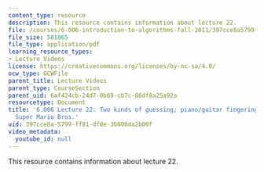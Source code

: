 ```yaml
---
content_type: resource
description: This resource contains information about lecture 22.
file: /courses/6-006-introduction-to-algorithms-fall-2011/397cce8a5799ff81df0e36600da2b00f_MIT6_006F11_lec22.pdf
file_size: 581865
file_type: application/pdf
learning_resource_types:
- Lecture Videos
license: https://creativecommons.org/licenses/by-nc-sa/4.0/
ocw_type: OCWFile
parent_title: Lecture Videos
parent_type: CourseSection
parent_uid: 6af424cb-24d7-0b69-cb7c-86df8a25a92a
resourcetype: Document
title: '6.006 Lecture 22: Two kinds of guessing; piano/guitar fingering, Tetris training,
  Super Mario Bros.'
uid: 397cce8a-5799-ff81-df0e-36600da2b00f
video_metadata:
  youtube_id: null
---
```

This resource contains information about lecture 22.